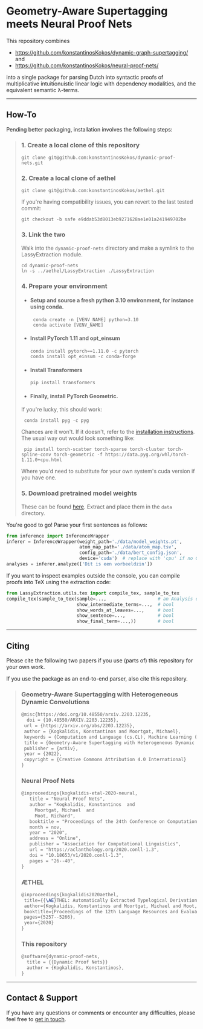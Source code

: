 # Geometry-Aware Supertagging meets Neural Proof Nets

This repository combines
* https://github.com/konstantinosKokos/dynamic-graph-supertagging/
and
* https://github.com/konstantinosKokos/neural-proof-nets/

into a single package for parsing Dutch into syntactic proofs of multiplicative intuitionuistic linear logic with 
dependency modalities, and the equivalent semantic λ-terms.

---

## How-To
Pending better packaging, installation involves the following steps:

> ### 1. Create a local clone of this repository
>   ```
>   git clone git@github.com:konstantinosKokos/dynamic-proof-nets.git
>  ``` 
> ### 2. Create a local clone of aethel
>   ```
>   git clone git@github.com:konstantinosKokos/aethel.git
>   ```
>   If you're having compatibility issues, you can revert to the last tested commit:
>   ```
>   git checkout -b safe e9ddab53d8013eb9271628ae1e01a241949702be
>   ```
> ### 3. Link the two 
>   Walk into the `dynamic-proof-nets` directory and make a symlink to the LassyExtraction module.
>   ```
>   cd dynamic-proof-nets
>   ln -s ../aethel/LassyExtraction ./LassyExtraction
>   ```
> ### 4. Prepare your environment
>   * #### Setup and source a **fresh** python 3.10 environment, for instance using conda. 
>     ```
>      conda create -n [VENV_NAME] python=3.10
>      conda activate [VENV_NAME]
>      ```
>   * #### Install PyTorch 1.11 and opt_einsum
>     ```
>     conda install pytorch==1.11.0 -c pytorch
>     conda install opt_einsum -c conda-forge
>     ```
>   * #### Install Transformers
>     ```
>     pip install transformers
>     ```
>   * #### Finally, install PyTorch Geometric.
>    If you're lucky, this should work:
>    ```
>     conda install pyg -c pyg
>    ```
>    Chances are it won't.
>    If it doesn't, refer to the [installation instructions](https://pytorch-geometric.readthedocs.io/en/latest/notes/installation.html).
>    The usual way out would look something like:
>    ```
>     pip install torch-scatter torch-sparse torch-cluster torch-spline-conv torch-geometric -f https://data.pyg.org/whl/torch-1.11.0+cpu.html
>    ```
>    Where you'd need to substitute for your own system's cuda version if you have one.
> ### 5. Download pretrained model weights
>   These can be found [here](https://surfdrive.surf.nl/files/index.php/s/tJ2Htq6NhgTmtvP).
>  Extract and place them in the `data` directory.

You're good to go!
Parse your first sentences as follows:
```python
from inference import InferenceWrapper
inferer = InferenceWrapper(weight_path='./data/model_weights.pt',
                           atom_map_path='./data/atom_map.tsv',
                           config_path='./data/bert_config.json', 
                           device='cuda')  # replace with 'cpu' if no GPU accelaration
analyses = inferer.analyze(['Dit is een vorbeeldzin'])
```

If you want to inspect examples outside the console, you can compile proofs into TeX using the extraction code:
```python
from LassyExtraction.utils.tex import compile_tex, sample_to_tex
compile_tex(sample_to_tex(sample=...,                   # an Analysis object
                          show_intermediate_terms=...,  # bool
                          show_words_at_leaves=...,     # bool
                          show_sentence=...,            # bool
                          show_final_term=...,))        # bool
```

---

## Citing
Please cite the following two papers if you use (parts of) this repository for your own work.

If you use the package as an end-to-end parser, also cite this repository.

> ### Geometry-Aware Supertagging with Heterogeneous Dynamic Convolutions
> ```latex
> @misc{https://doi.org/10.48550/arxiv.2203.12235,
>   doi = {10.48550/ARXIV.2203.12235},  
>  url = {https://arxiv.org/abs/2203.12235},
>  author = {Kogkalidis, Konstantinos and Moortgat, Michael},
>  keywords = {Computation and Language (cs.CL), Machine Learning (cs.LG), FOS: Computer and information sciences, FOS: Computer and information sciences},
>  title = {Geometry-Aware Supertagging with Heterogeneous Dynamic Convolutions},
>  publisher = {arXiv},
>  year = {2022},
>  copyright = {Creative Commons Attribution 4.0 International}
> }
> ```
> ### Neural Proof Nets
> ```latex
> @inproceedings{kogkalidis-etal-2020-neural,
>    title = "Neural Proof Nets",
>    author = "Kogkalidis, Konstantinos  and
>      Moortgat, Michael  and
>      Moot, Richard",
>    booktitle = "Proceedings of the 24th Conference on Computational Natural Language Learning",
>    month = nov,
>    year = "2020",
>    address = "Online",
>    publisher = "Association for Computational Linguistics",
>    url = "https://aclanthology.org/2020.conll-1.3",
>    doi = "10.18653/v1/2020.conll-1.3",
>    pages = "26--40",
> }
> ```
> ### ÆTHEL
> ```latex
> @inproceedings{kogkalidis2020aethel,
>  title={{\AE}THEL: Automatically Extracted Typelogical Derivations for Dutch},
>  author={Kogkalidis, Konstantinos and Moortgat, Michael and Moot, Richard},
>  booktitle={Proceedings of the 12th Language Resources and Evaluation Conference},
>  pages={5257--5266},
>  year={2020}
> }
> ```
> ### This repository
> ```latex
> @software{dynamic-proof-nets,
>   title = {{Dynamic Proof Nets}}
>   author = {Kogkalidis, Konstantinos},
> }
> ```

---

## Contact & Support
If you have any questions or comments or encounter any difficulties, please feel free to [get in touch](k.kogkalidis@uu.nl).
